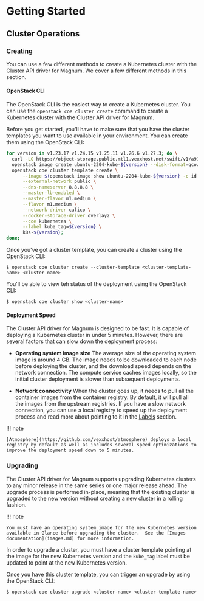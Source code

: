 # Getting Started

## Cluster Operations

### Creating

You can use a few different methods to create a Kubernetes cluster with the
Cluster API driver for Magnum.  We cover a few different methods in this
section.

#### OpenStack CLI

The OpenStack CLI is the easiest way to create a Kubernetes cluster.  You can
use the `openstack coe cluster create` command to create a Kubernetes cluster
with the Cluster API driver for Magnum.

Before you get started, you'll have to make sure that you have the cluster
templates you want to use available in your environment.  You can create them
using the OpenStack CLI:

```bash
for version in v1.23.17 v1.24.15 v1.25.11 v1.26.6 v1.27.3; do \
  curl -LO https://object-storage.public.mtl1.vexxhost.net/swift/v1/a91f106f55e64246babde7402c21b87a/magnum-capi/ubuntu-2204-kube-${version}.qcow2; \
  openstack image create ubuntu-2204-kube-${version} --disk-format=qcow2 --container-format=bare --property os_distro=ubuntu --file=ubuntu-2204-kube-${version}.qcow2; \
  openstack coe cluster template create \
      --image $(openstack image show ubuntu-2204-kube-${version} -c id -f value) \
      --external-network public \
      --dns-nameserver 8.8.8.8 \
      --master-lb-enabled \
      --master-flavor m1.medium \
      --flavor m1.medium \
      --network-driver calico \
      --docker-storage-driver overlay2 \
      --coe kubernetes \
      --label kube_tag=${version} \
      k8s-${version};
done;
```

Once you've got a cluster template, you can create a cluster using the OpenStack
CLI:

```console
$ openstack coe cluster create --cluster-template <cluster-template-name> <cluster-name>
```

You'll be able to view teh status of the deployment using the OpenStack CLI:

```console
$ openstack coe cluster show <cluster-name>
```

#### Deployment Speed

The Cluster API driver for Magnum is designed to be fast.  It is capable of
deploying a Kubernetes cluster in under 5 minutes.  However, there are several
factors that can slow down the deployment process:

* **Operating system image size**
  The average size of the operating system image is around 4 GB.  The image
  needs to be downloaded to each node before deploying the cluster, and the
  download speed depends on the network connection. The compute service caches
  images locally, so the initial cluster deployment is slower than subsequent
  deployments.

* **Network connectivity**
  When the cluster goes up, it needs to pull all the container images from the
  container registry.  By default, it will pull all the images from the upstream
  registries.  If you have a slow network connection, you can use a local
  registry to speed up the deployment process and read more about pointing to
  it in the [Labels](labels.md#images) section.

!!! note

    [Atmosphere](https://github.com/vexxhost/atmosphere) deploys a local
    registry by default as well as includes several speed optimizations to
    improve the deployment speed down to 5 minutes.

### Upgrading

The Cluster API driver for Magnum supports upgrading Kubernetes clusters to any
minor release in the same series or one major release ahead.  The upgrade
process is performed in-place, meaning that the existing cluster is upgraded to
the new version without creating a new cluster in a rolling fashion.

!!! note

    You must have an operating system image for the new Kubernetes version
    available in Glance before upgrading the cluster.  See the [Images
    documentation](images.md) for more information.

In order to upgrade a cluster, you must have a cluster template pointing at the
image for the new Kubernetes version and the `kube_tag` label must be updated
to point at the new Kubernetes version.

Once you have this cluster template, you can trigger an upgrade by using the
OpenStack CLI:

```console
$ openstack coe cluster upgrade <cluster-name> <cluster-template-name>
```
